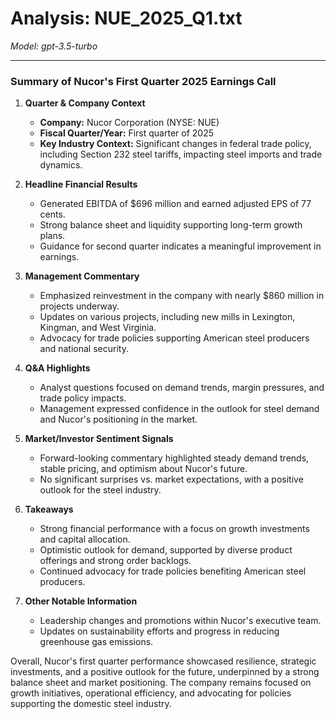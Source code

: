 # Analysis: NUE_2025_Q1.txt

*Model: gpt-3.5-turbo*

---

### Summary of Nucor's First Quarter 2025 Earnings Call

1. **Quarter & Company Context**
   - **Company:** Nucor Corporation (NYSE: NUE)
   - **Fiscal Quarter/Year:** First quarter of 2025
   - **Key Industry Context:** Significant changes in federal trade policy, including Section 232 steel tariffs, impacting steel imports and trade dynamics.

2. **Headline Financial Results**
   - Generated EBITDA of $696 million and earned adjusted EPS of 77 cents.
   - Strong balance sheet and liquidity supporting long-term growth plans.
   - Guidance for second quarter indicates a meaningful improvement in earnings.

3. **Management Commentary**
   - Emphasized reinvestment in the company with nearly $860 million in projects underway.
   - Updates on various projects, including new mills in Lexington, Kingman, and West Virginia.
   - Advocacy for trade policies supporting American steel producers and national security.

4. **Q&A Highlights**
   - Analyst questions focused on demand trends, margin pressures, and trade policy impacts.
   - Management expressed confidence in the outlook for steel demand and Nucor's positioning in the market.

5. **Market/Investor Sentiment Signals**
   - Forward-looking commentary highlighted steady demand trends, stable pricing, and optimism about Nucor's future.
   - No significant surprises vs. market expectations, with a positive outlook for the steel industry.

6. **Takeaways**
   - Strong financial performance with a focus on growth investments and capital allocation.
   - Optimistic outlook for demand, supported by diverse product offerings and strong order backlogs.
   - Continued advocacy for trade policies benefiting American steel producers.

7. **Other Notable Information**
   - Leadership changes and promotions within Nucor's executive team.
   - Updates on sustainability efforts and progress in reducing greenhouse gas emissions.

Overall, Nucor's first quarter performance showcased resilience, strategic investments, and a positive outlook for the future, underpinned by a strong balance sheet and market positioning. The company remains focused on growth initiatives, operational efficiency, and advocating for policies supporting the domestic steel industry.